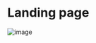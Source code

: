 # Landing page
![image](https://github.com/user-attachments/assets/731d10bc-4e0e-4795-92e8-442fb4a55537)
